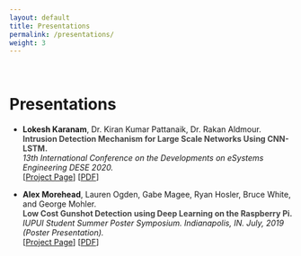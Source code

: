 ```yaml
---
layout: default
title: Presentations
permalink: /presentations/
weight: 3
---
```


&nbsp;

# **Presentations**

- **Lokesh Karanam**, Dr. Kiran Kumar Pattanaik, Dr. Rakan Aldmour.<br/>
**<span style="color: #444444">Intrusion Detection Mechanism for Large Scale Networks	Using	CNN-LSTM.</span>**<br/>
<em>13th International Conference on the Developments on eSystems Engineering DESE 2020.</em><br/>
[<a target='_blank' rel='noopener noreferrer' href="https://www.researchgate.net/project/Low-Cost-Gunshot-Detection-using-Deep-Learning-on-the-Raspberry-Pi" >Project Page</a>] [<a target='_blank' rel='noopener noreferrer' href="https://ieeexplore.ieee.org/abstract/document/9006456" >PDF</a>]

- **Alex Morehead**, Lauren Ogden, Gabe Magee, Ryan Hosler, Bruce White, and George Mohler.<br/>
**<span style="color: #444444">Low Cost Gunshot Detection using Deep Learning on the Raspberry Pi.</span>**<br/>
<em>IUPUI Student Summer Poster Symposium. Indianapolis, IN. July, 2019 (Poster Presentation).</em><br/>
[<a target='_blank' rel='noopener noreferrer' href="https://www.researchgate.net/project/Low-Cost-Gunshot-Detection-using-Deep-Learning-on-the-Raspberry-Pi" >Project Page</a>] [<a target='_blank' rel='noopener noreferrer' href="https://amorehead.github.io/assets/pdf/Low%20Cost%20Gunshot%20Detection%20using%20Deep%20Learning%20on%20the%20Raspberry%20Pi.pdf" >PDF</a>]

